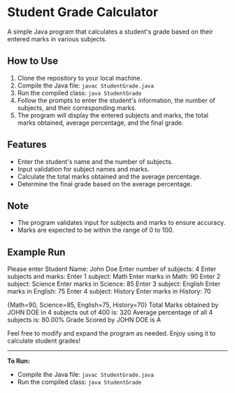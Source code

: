 # Student Grade Calculator

A simple Java program that calculates a student's grade based on their entered marks in various subjects.

## How to Use

1. Clone the repository to your local machine.
2. Compile the Java file: `javac StudentGrade.java`
3. Run the compiled class: `java StudentGrade`
4. Follow the prompts to enter the student's information, the number of subjects, and their corresponding marks.
5. The program will display the entered subjects and marks, the total marks obtained, average percentage, and the final grade.

## Features

- Enter the student's name and the number of subjects.
- Input validation for subject names and marks.
- Calculate the total marks obtained and the average percentage.
- Determine the final grade based on the average percentage.

## Note

- The program validates input for subjects and marks to ensure accuracy.
- Marks are expected to be within the range of 0 to 100.

## Example Run

Please enter Student Name: John Doe
Enter number of subjects: 4
Enter subjects and marks:
Enter 1 subject: Math
Enter marks in Math: 90
Enter 2 subject: Science
Enter marks in Science: 85
Enter 3 subject: English
Enter marks in English: 75
Enter 4 subject: History
Enter marks in History: 70

{Math=90, Science=85, English=75, History=70}
Total Marks obtained by JOHN DOE in 4 subjects out of 400 is: 320
Average percentage of all 4 subjects is: 80.00%
Grade Scored by JOHN DOE is A



Feel free to modify and expand the program as needed. Enjoy using it to calculate student grades!

---

**To Run:**

- Compile the Java file: `javac StudentGrade.java`
- Run the compiled class: `java StudentGrade`
